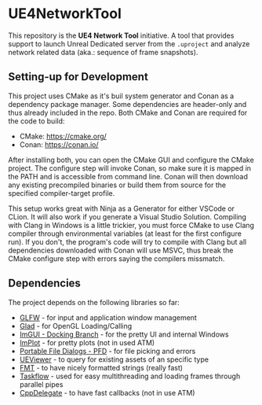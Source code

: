 # UE4NetworkTool
This repository is the **UE4 Network Tool** initiative. A tool that provides support to launch Unreal Dedicated server from the `.uproject` and analyze network related data (aka.: sequence of frame snapshots).

## Setting-up for Development
This project uses CMake as it's buil system generator and Conan as a dependency package manager. Some dependencies are header-only and thus already included in the repo. Both CMake and Conan are required for the code to build:
- CMake: https://cmake.org/
- Conan: https://conan.io/

After installing both, you can open the CMake GUI and configure the CMake project. The configure step will invoke Conan, so make sure it is mapped in the PATH and is accessible from command line. Conan will then download any existing precompiled binaries or build them from source for the specified compiler-target profile.

This setup works great with Ninja as a Generator for either VSCode or CLion. It will also work if you generate a Visual Studio Solution. Compiling with Clang in Windows is a little trickier, you must force CMake to use Clang compiler through environmental variables (at least for the first configure run). If you don't, the program's code will try to compile with Clang but all dependencies downloaded with Conan will use MSVC, thus break the CMake configure step with errors saying the compilers missmatch.

## Dependencies
The project depends on the following libraries so far:
- [GLFW](https://www.glfw.org/) - for input and application window management
- [Glad](https://github.com/Dav1dde/glad) - for OpenGL Loading/Calling
- [ImGUI - Docking Branch](https://github.com/ocornut/imgui/) - for the pretty UI and internal Windows
- [ImPlot](https://github.com/epezent/implot) - for pretty plots (not in used ATM)
- [Portable File Dialogs - PFD](https://github.com/samhocevar/portable-file-dialogs) - for file picking and errors
- [UEViewer](https://github.com/gildor2/UEViewer) - to query for existing assets of an specific type
- [FMT](https://github.com/fmtlib/fmt) - to have nicely formatted strings (really fast)
- [Taskflow](https://github.com/taskflow/taskflow) - used for easy multithreading and loading frames through parallel pipes
- [CppDelegate](https://www.codeproject.com/Articles/11015/The-Impossibly-Fast-C-Delegates) - to have fast callbacks (not in use ATM)
